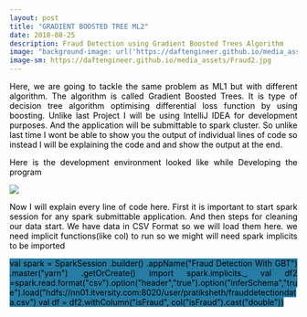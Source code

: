 ```yaml
---
layout: post
title: "GRADIENT BOOSTED TREE ML2"
date: 2018-08-25
description: Fraud Detection using Gradient Boosted Trees Algorithm
image: "background-image: url('https://daftengineer.github.io/media_assets/Fraud2.jpg');"
image-sm: https://daftengineer.github.io/media_assets/Fraud2.jpg
---
```


<div style="color:black;"><p></p>
<p style="text-align:justify;">Here, we are going to tackle the same problem as ML1 but with different algorithm. The algorithm is called Gradient Boosted Trees. It is type of decision tree algorithm optimising differential loss function by using boosting. Unlike last Project I will be using IntelliJ IDEA for development purposes. And the application will be submittable to spark cluster. So unlike last time I wont be able to show you the output of individual lines of code so instead I will be explaining the code and and show the output at the end.</p>
<p style="text-align:justify;">Here is the development environment looked like while Developing the program</p>
  <img src="https://daftengineer.github.io/media_assets/ml2p1.png" />
<p style="text-align:justify;">Now I will explain every line of code here. First it is important to start spark session for any spark submittable application. And then steps for cleaning our data start. We have data in CSV Format so we will load them here. we need implicit functions(like col) to run so we might will need spark implicits to be imported</p>
  <p style="text-align:justify;"><span style="background-color:rgb(39, 124, 163);">val spark = SparkSession
      .builder()
      .appName("Fraud Detection With GBT")
      .master("yarn")
      .getOrCreate()
    import spark.implicits._
    val df2 =spark.read.format("csv").option("header","true").option("inferSchema","true").load("hdfs://nn01.itversity.com:8020/user/pratiksheth/frauddetectiondata.csv")
    val df = df2.withColumn("isFraud", col("isFraud").cast("double"))</p>
  
<p>&nbsp;</p>
</div>
